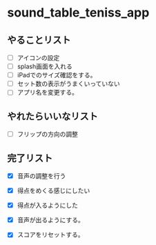 # sound_table_teniss_app

## やることリスト
- [ ] アイコンの設定
- [ ] splash画面を入れる
- [ ] iPadでのサイズ確認をする。
- [ ] セット数の表示がうまくいっていない
- [ ] アプリ名を変更する。

## やれたらいいなリスト
- [ ] フリップの方向の調整

## 完了リスト
- [x] 音声の調整を行う
- [x] 得点をめくる感じにしたい
- [x] 得点が入るようにした
- [x] 音声が出るようにする。
- [x] スコアをリセットする。
 